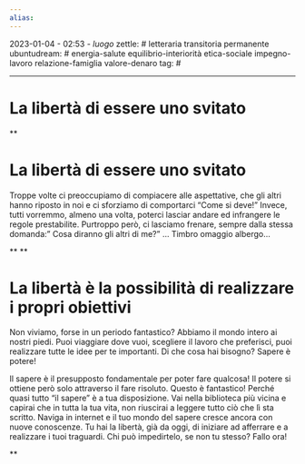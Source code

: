 ```yaml
---
alias: 
---
```

2023-01-04 - 02:53 - *luogo*
zettle: # letteraria transitoria permanente
ubuntudream: # energia-salute equilibrio-interiorità etica-sociale impegno-lavoro relazione-famiglia valore-denaro 
tag: #

---
# La libertà di essere uno svitato

**

# La libertà di essere uno svitato

Troppe volte ci preoccupiamo di compiacere alle aspettative, che gli altri hanno riposto in noi e ci sforziamo di comportarci “Come si deve!” Invece, tutti vorremmo, almeno una volta, poterci lasciar andare ed infrangere le regole prestabilite. Purtroppo però, ci lasciamo frenare, sempre dalla stessa domanda:” Cosa diranno gli altri di me?” … Timbro omaggio albergo…

**
**  

# La libertà è la possibilità di realizzare i propri obiettivi

Non viviamo, forse in un periodo fantastico? Abbiamo il mondo intero ai nostri piedi. Puoi viaggiare dove vuoi, scegliere il lavoro che preferisci, puoi realizzare tutte le idee per te importanti. Di che cosa hai bisogno? Sapere è potere!

Il sapere è il presupposto fondamentale per poter fare qualcosa! Il potere si ottiene però solo attraverso il fare risoluto. Questo è fantastico! Perché quasi tutto “il sapere” è a tua disposizione. Vai nella biblioteca più vicina e capirai che in tutta la tua vita, non riuscirai a leggere tutto ciò che lì sta scritto. Naviga in internet e il tuo mondo del sapere cresce ancora con nuove conoscenze. Tu hai la libertà, già da oggi, di iniziare ad afferrare e a realizzare i tuoi traguardi. Chi può impedirtelo, se non tu stesso? Fallo ora!

**